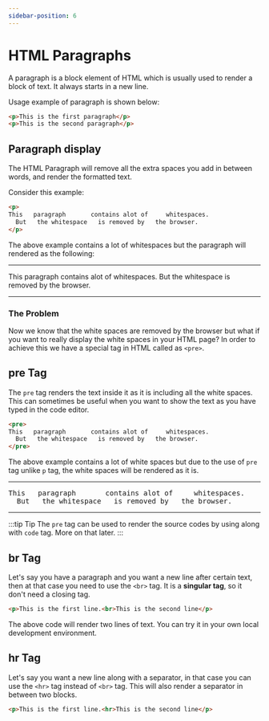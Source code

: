 ```yaml
---
sidebar-position: 6
---
```


# HTML Paragraphs

A paragraph is a block element of HTML which is usually used to render a block of text. It always starts in a new line.

Usage example of paragraph is shown below:

```html title="paragraph.html"
<p>This is the first paragraph</p>
<p>This is the second paragraph</p>
```

## Paragraph display

The HTML Paragraph will remove all the extra spaces you add in between words, and render the formatted text.

Consider this example:

```html title="paragraph-spaces.html"
<p>
This   paragraph       contains alot of     whitespaces.
  But   the whitespace   is removed by   the browser.
</p>
```

The above example contains a lot of whitespaces but the paragraph will rendered as the following:

***
<p>
This   paragraph       contains alot of     whitespaces.
  But   the whitespace   is removed by   the browser.
</p>

***

### The Problem

Now we know that the white spaces are removed by the browser but what if you want to really display the white spaces in your HTML page? In order to achieve this we have a special tag in HTML called as `<pre>`.

## pre Tag 

The `pre` tag renders the text inside it as it is including all the white spaces. This can sometimes be useful when you want to show the text as you have typed in the code editor.

```html title="pre-tag.html"
<pre>
This   paragraph       contains alot of     whitespaces.
  But   the whitespace   is removed by   the browser.
</pre>
```

The above example contains a lot of white spaces but due to the use of `pre` tag unlike `p` tag, the white spaces will be rendered as it is.

***
<pre>
This   paragraph       contains alot of     whitespaces.
  But   the whitespace   is removed by   the browser.
</pre>

***

:::tip Tip 
The `pre` tag can be used to render the source codes by using along with `code` tag. More on that later.
:::

## br Tag 

Let's say you have a paragraph and you want a new line after certain text, then at that case you need to use the `<br>` tag. It is a **singular tag**, so it don't need a closing tag.

```html title="br-tag.html"
<p>This is the first line.<br>This is the second line</p>
```

The above code will render two lines of text. You can try it in your own local development environment.

## hr Tag 

Let's say you want a new line along with a separator, in that case you can use the `<hr>` tag instead of `<br>` tag. This will also render a separator in between two blocks.

```html title="hr-tag.html"
<p>This is the first line.<hr>This is the second line</p>
```
